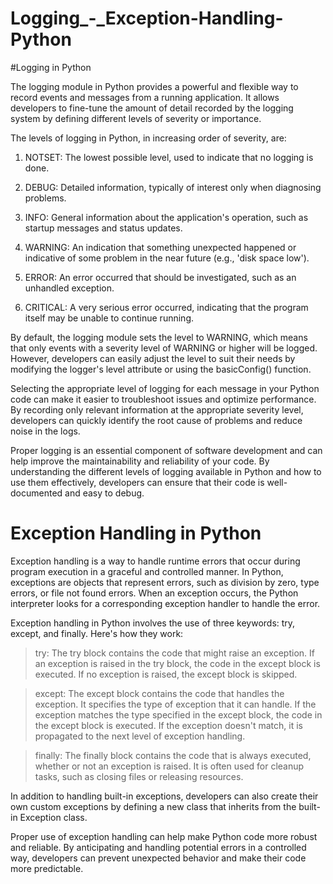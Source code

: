 # Logging_-_Exception-Handling-Python

#Logging in Python

The logging module in Python provides a powerful and flexible way to record events and messages from a running application. It allows developers to fine-tune the amount of detail recorded by the logging system by defining different levels of severity or importance.

The levels of logging in Python, in increasing order of severity, are:

1. NOTSET: The lowest possible level, used to indicate that no logging is done.

2. DEBUG: Detailed information, typically of interest only when diagnosing problems.

3. INFO: General information about the application's operation, such as startup messages and status updates.

4. WARNING: An indication that something unexpected happened or indicative of some problem in the near future (e.g., 'disk space low').

5. ERROR: An error occurred that should be investigated, such as an unhandled exception.

6. CRITICAL: A very serious error occurred, indicating that the program itself may be unable to continue running.

By default, the logging module sets the level to WARNING, which means that only events with a severity level of WARNING or higher will be logged. However, developers can easily adjust the level to suit their needs by modifying the logger's level attribute or using the basicConfig() function.

Selecting the appropriate level of logging for each message in your Python code can make it easier to troubleshoot issues and optimize performance. By recording only relevant information at the appropriate severity level, developers can quickly identify the root cause of problems and reduce noise in the logs.

Proper logging is an essential component of software development and can help improve the maintainability and reliability of your code. By understanding the different levels of logging available in Python and how to use them effectively, developers can ensure that their code is well-documented and easy to debug.

# Exception Handling in Python

Exception handling is a way to handle runtime errors that occur during program execution in a graceful and controlled manner. In Python, exceptions are objects that represent errors, such as division by zero, type errors, or file not found errors. When an exception occurs, the Python interpreter looks for a corresponding exception handler to handle the error.

Exception handling in Python involves the use of three keywords: try, except, and finally. Here's how they work:

> try: The try block contains the code that might raise an exception. If an exception is raised in the try block, the code in the except block is executed. If no exception is raised, the except block is skipped.

> except: The except block contains the code that handles the exception. It specifies the type of exception that it can handle. If the exception matches the type specified in the except block, the code in the except block is executed. If the exception doesn't match, it is propagated to the next level of exception handling.

> finally: The finally block contains the code that is always executed, whether or not an exception is raised. It is often used for cleanup tasks, such as closing files or releasing resources.

In addition to handling built-in exceptions, developers can also create their own custom exceptions by defining a new class that inherits from the built-in Exception class.

Proper use of exception handling can help make Python code more robust and reliable. By anticipating and handling potential errors in a controlled way, developers can prevent unexpected behavior and make their code more predictable.
